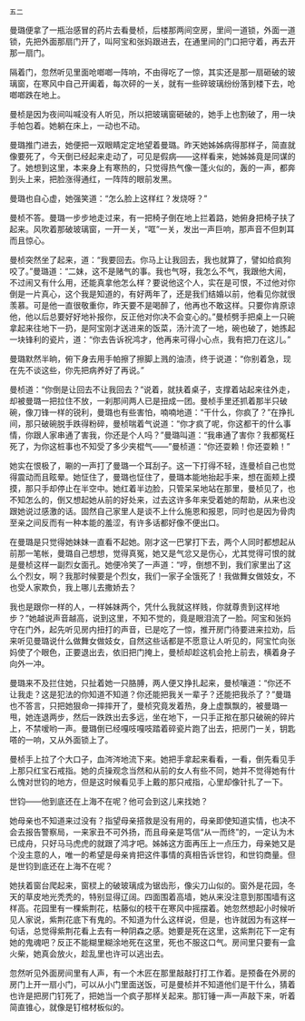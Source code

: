     五二 

   曼璐便拿了一瓶治感冒的药片去看曼桢，后楼那两间空房，里间一道锁，外面一道锁，先把外面那扇门开了，叫阿宝和张妈跟进去，在通里间的门口把守着，再去开那一扇门。

   隔着门，忽然听见里面呛啷啷一阵响，不由得吃了一惊，其实还是那一扇砸破的玻璃窗，在寒风中自己开阖着，每次砰的一关，就有一些碎玻璃纷纷落到楼下去，呛啷啷跌在地上。

   曼桢是因为夜间叫喊没有人听见，所以把玻璃窗砸破的，她手上也割破了，用一块手帕包着。她躺在床上，一动也不动。

   曼璐推门进去，她便把一双眼睛定定地望着曼璐。昨天她姊姊病得那样子，简直就像要死了，今天倒已经起来走动了，可见是假病——这样看来，她姊姊竟是同谋的了。她想到这里，本来身上有寒热的，只觉得热气像一蓬火似的，轰的一声，都奔到头上来，把脸涨得通红，一阵阵的眼前发黑。

   曼璐也自心虚，她强笑道：“怎么脸上这样红？发烧呀？”

   曼桢不答。曼璐一步步地走过来，有一把椅子倒在地上拦着路，她俯身把椅子扶了起来。风吹着那破玻璃窗，一开一关，“哐”一关，发出一声巨响，那声音不但刺耳而且惊心。

   曼桢突然坐了起来，道：“我要回去。你马上让我回去，我也就算了，譬如给疯狗咬了。”曼璐道：“二妹，这不是赌气的事。我也气呀，我怎么不气，我跟他大闹，不过闹又有什么用，还能真拿他怎么样？要说他这个人，实在是可恨，不过他对你倒是一片真心，这个我是知道的，有好两年了，还是我们结婚以前，他看见你就很羡慕。可是他一直很敬重你，昨天要不是喝醉了，他再也不敢这样。只要你肯原谅他，他以后总要好好地补报你，反正他对你决不会变心的。”曼桢劈手把桌上一只碗拿起来往地下一扔，是阿宝刚才送进来的饭菜，汤汁流了一地，碗也破了，她拣起一块锋利的瓷片，道：“你去告诉祝鸿才，他再来可得小心点，我有把刀在这儿。”

   曼璐默然半晌，俯下身去用手帕擦了擦脚上溅的油渍，终于说道：“你别着急，现在先不谈这些，你先把病养好了再说。”

   曼桢道：“你倒是让回去不让我回去？”说着，就扶着桌子，支撑着站起来往外走，却被曼璐一把拉住不放，一刹那间两人已是扭成一团。曼桢手里还抓着那半只破碗，像刀锋一样的锐利，曼璐也有些害怕，喃喃地道：“干什么，你疯了？”在挣扎间，那只破碗脱手跌得粉碎，曼桢喘着气说道：“你才疯了呢，你这都干的什么事情，你跟人家串通了害我，你还是个人吗？”曼璐叫道：“我串通了害你？我都冤枉死了，为你这桩事也不知受了多少夹棍气——”曼桢道：“你还耍赖！你还耍赖！”

   她实在恨极了，唰的一声打了曼璐一个耳刮子。这一下打得不轻，连曼桢自己也觉得震动而且眩晕。她怔住了，曼璐也怔住了，曼璐本能地抬起手来，想在面颊上摸摸，那只手却停止在半空中。她红着半边脸，只管呆呆地站在那里，曼桢见了，也不知怎么的，倒又想起她从前的好处来，过去这许多年来受着她的帮助，从来也没跟她说过感激的话。固然自己家里人是谈不上什么施恩和报恩，同时也是因为骨肉至亲之间反而有一种本能的羞涩，有许多话都好像不便出口。

   在曼璐是只觉得她妹妹一直看不起她。刚才这一巴掌打下去，两个人同时都想起从前那一笔帐，曼璐自己想想，觉得真冤，她又是气忿又是伤心，尤其觉得可恨的就是曼桢这样一副烈女面孔。她便冷笑了一声道：“哼，倒想不到，我们家里出了这么个烈女，啊？我那时候要是个烈女，我们一家子全饿死了！我做舞女做妓女，不也受人家欺负，我上哪儿去撒娇去？

   我也是跟你一样的人，一样姊妹两个，凭什么我就这样贱，你就尊贵到这样地步？”她越说声音越高，说到这里，不知不觉的，竟是眼泪流了一脸。阿宝和张妈守在门外，起先听见房内扭打的声音，已是吃了一惊，推开房门待要进来拉劝，后来听见曼璐说什么做舞女做妓女，自然这些话都是不愿意让人听见的，阿宝忙向张妈使了个眼色，正要退出去，依旧把门掩上，曼桢却趁这机会抢上前去，横着身子向外一冲。

   曼璐来不及拦住她，只扯着她一只胳膊，两人便又挣扎起来，曼桢嚷道：“你还不让我走？这是犯法的你知道不知道？你还能把我关一辈子？还能把我杀了？”曼璐也不答言，只把她狠命一摔摔开了，曼桢究竟发着热，身上虚飘飘的，被曼璐一甩，她连退两步，然后一跌跌出去多远，坐在地下，一只手正揿在那只破碗的碎片上，不禁嗳哟一声。曼璐倒已经嘎吱嘎吱踏着碎瓷片跑了出去，把房门一关，钥匙嗒的一响，又从外面锁上了。

   曼桢手上拉了个大口子，血涔涔地流下来。她把手拿起来看看，一看，倒先看见手上那只红宝石戒指。她的贞操观念当然和从前的女人有些不同，她并不觉得她有什么愧对世钧的地方，但是这时候看见手上戴的那只戒指，心里却像针扎了一下。

   世钧——他到底还在上海不在呢？他可会到这儿来找她？

   她母亲也不知道来过没有？指望母亲搭救是没有用的，母亲即使知道实情，也决不会去报告警察局，一来家丑不可外扬，而且母亲是笃信“从一而终”的，一定认为木已成舟，只好马马虎虎的就跟了鸿才吧。姊姊这方面再压上一点压力，母亲她又是个没主意的人，唯一的希望是母亲肯把这件事情的真相告诉世钧，和世钧商量。但是世钧到底还在上海不在呢？

   她扶着窗台爬起来，窗棂上的破玻璃成为锯齿形，像尖刀山似的。窗外是花园，冬天的草皮地光秃秃的，特别显得辽阔。四面围着高墙，她从来没注意到那围墙有这样高。花园里有一棵紫荆花，枯藤似的枝干在寒风中摇摆着。她忽然想起小时候听见人家说，紫荆花底下有鬼的。不知道为什么这样说，但是，也许就因为有这样一句话，总觉得紫荆花看上去有一种阴森之感。她要是死在这里，这紫荆花下一定有她的鬼魂吧？反正不能糊里糊涂地死在这里，死也不服这口气。房间里只要有一盒火柴，她真会放火，趁乱里也许可以逃出去。

   忽然听见外面房间里有人声，有一个木匠在那里敲敲打打工作着。是预备在外房的房门上开一扇小门，可以从小门里面送饭，可是曼桢并不知道他们是干什么，猜着也许是把房门钉死了，把她当一个疯子那样关起来。那钉锤一声一声敲下来，听着简直锥心，就像是钉棺材板似的。

